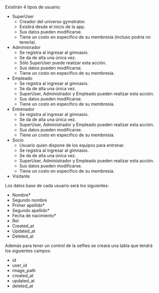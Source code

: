 Existirán 4 tipos de usuario:

- SuperUser
	- Creador del universo gymstrator.
	- Existirá desde el inicio de la app.
	- Sus datos pueden modificarse.
	- Tiene un costo en especifico de su membresía (incluso podría no tenerla).
- Administrador
	- Se registra al ingresar al gimnasio.
	- Se da de alta una única vez.
	- Sólo SuperUser puede realizar esta acción.
	- Sus datos pueden modificarse.
	- Tiene un costo en especifico de su membresía.
- Empleado
	- Se registra al ingresar al gimnasio.
	- Se da de alta una única vez.
	- SuperUser, Administrador y Empleado pueden realizar esta acción.
	- Sus datos pueden modificarse.
	- Tiene un costo en especifico de su membresía.
- Entrenador
	- Se registra al ingresar al gimnasio.
	- Se da de alta una única vez.
	- SuperUser, Administrador y Empleado pueden realizar esta acción.
	- Sus datos pueden modificarse.
	- Tiene un costo en especifico de su membresía.
- Socio
	- Usuario quien dispone de los equipos para entrenar. 
	- Se registra al ingresar al gimnasio.
	- Se da de alta una única vez.
	- SuperUser, Administrador y Empleado pueden realizar esta acción.
	- Sus datos pueden modificarse.
	- Tiene un costo en especifico de su membresía.
- Visitante

Los datos base de cada usuario será los siguientes:
- Nombre*
- Segundo nombre
- Primer apellido*
- Segundo apellido*
- Fecha de nacimiento*
- Rol
- Created_at
- Updated_at
- Deleted_at

Además para tener un control de la selfies se creará una tabla que tendrá los siguientes campos:
- id
- user_id
- image_path
- created_at
- updated_at
- deleted_at
